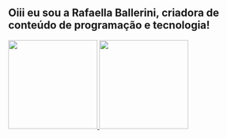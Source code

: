 ## Oiii eu sou a Rafaella Ballerini, criadora de conteúdo de programação e tecnologia!
<div align="inline-block">
  <a href="https://github.com/allanliima">
  <img height="180em" src="https://github-readme-stats.vercel.app/api?username=allanliima&show_icons=true&theme=dracula&include_all_commits=true&count_private=true"/>
  <img height="180em" src="https://github-readme-stats.vercel.app/api/top-langs/?username=allanliima&layout=compact&langs_count=7&theme=dracula"/>
</div>
 

